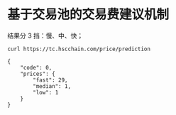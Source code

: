 # 基于交易池的交易费建议机制

结果分 3 挡：慢、中、快；

```
curl https://tc.hscchain.com/price/prediction
```


```
{
    "code": 0,
    "prices": {
        "fast": 29,
        "median": 1,
        "low": 1
    }
}
```
